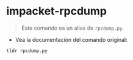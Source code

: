 # impacket-rpcdump

> Este comando es un alias de `rpcdump.py`.

- Vea la documentación del comando original:

`tldr rpcdump.py`

